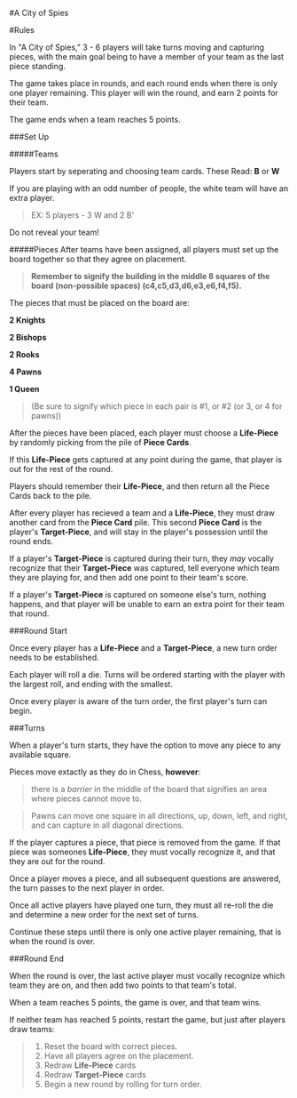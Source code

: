 #A City of Spies

#Rules

In "A City of Spies," 3 - 6 players will take turns moving and capturing pieces, with the main goal being to have a member of your team as the last piece standing.

The game takes place in rounds, and each round ends when there is only one player remaining.
This player will win the round, and earn 2 points for their team. 

The game ends when a team reaches 5 points.

###Set Up

#####Teams

Players start by seperating and choosing team cards. These Read: **B** or **W**

If you are playing with an odd number of people, the white team will have an extra player. 
>EX: 5 players - 3 W and 2 B'

Do not reveal your team!

#####Pieces
After teams have been assigned, all players must set up the board together so that they agree on placement. 
>**Remember to signify the building in the middle 8 squares of the board (non-possible spaces) (c4,c5,d3,d6,e3,e6,f4,f5).**

The pieces that must be placed on the board are:

**2 Knights**

**2 Bishops**

**2 Rooks**

**4 Pawns**

**1 Queen**

>(Be sure to signify which piece in each pair is #1, or #2 (or 3, or 4 for pawns))



After the pieces have been placed, each player must choose a **Life-Piece** by randomly picking from the pile of **Piece Cards**.

If this **Life-Piece** gets captured at any point during the game, that player is out for the rest of the round.

Players should remember their **Life-Piece**, and then return all the Piece Cards back to the pile.

After every player has recieved a team and a **Life-Piece**, they must draw another card from the **Piece Card** pile. 
This second **Piece Card** is the player's **Target-Piece**, and will stay in the player's possession until the round ends. 

If a player's **Target-Piece** is captured during their turn, they *may* vocally recognize that their **Target-Piece** was captured, tell everyone which team they are playing for, and then add one point to their team's score.

If a player's **Target-Piece** is captured on someone else's turn, nothing happens, and that player will be unable to earn an extra point for their team that round.

###Round Start

Once every player has a **Life-Piece** and a **Target-Piece**, a new turn order needs to be established.

Each player will roll a die. Turns will be ordered starting with the player with the largest roll, and ending with the smallest.

Once every player is aware of the turn order, the first player's turn can begin.

###Turns

When a player's turn starts, they have the option to move any piece to any available square.

Pieces move extactly as they do in Chess, **however**: 

>there is a *barrier* in the middle of the board that signifies an area where pieces cannot move to.

>Pawns can move one square in all directions, up, down, left, and right, and can capture in all diagonal directions.

If the player captures a piece, that piece is removed from the game. If that piece was someones **Life-Piece**, they must vocally recognize it, and that they are out for the round.

Once a player moves a piece, and all subsequent questions are answered, the turn passes to the next player in order.

Once all active players have played one turn, they must all re-roll the die and determine a new order for the next set of turns.

Continue these steps until there is only one active player remaining, that is when the round is over.

###Round End

When the round is over, the last active player must vocally recognize which team they are on, and then add two points to that team's total.

When a team reaches 5 points, the game is over, and that team wins.

If neither team has reached 5 points, restart the game, but just after players draw teams:

>1. Reset the board with correct pieces.
>2. Have all players agree on the placement. 
>3. Redraw **Life-Piece** cards
>4. Redraw **Target-Piece** cards 
>5. Begin a new round by rolling for turn order.
